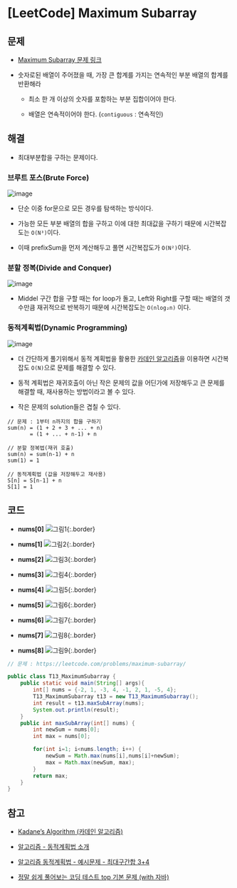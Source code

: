# [LeetCode] Maximum Subarray

## 문제

- [Maximum Subarray 문제 링크](https://leetcode.com/problems/maximum-subarray/)

- 숫자로된 배열이 주어졌을 때, 가장 큰 합계를 가지는 연속적인 부분 배열의 합계를 반환해라

  - 최소 한 개 이상의 숫자를 포함하는 부분 집합이어야 한다.

  - 배열은 연속적이어야 한다. (`contiguous` : 연속적인)



## 해결

- 최대부분합을 구하는 문제이다.


### 브루트 포스(Brute Force)

![image](https://user-images.githubusercontent.com/66978721/107371853-17608f00-6b28-11eb-8da6-fdd14c595915.png)

- 단순 이중 for문으로 모든 경우를 탐색하는 방식이다.

- 가능한 모든 부분 배열의 합을 구하고 이에 대한 최대값을 구하기 때문에 시간복잡도는 `O(N³)`이다.

- 이때 prefixSum을 먼저 계산해두고 풀면 시간복잡도가 `O(N²)`이다.

### 분할 정복(Divide and Conquer)

![image](https://user-images.githubusercontent.com/66978721/107372767-1f6cfe80-6b29-11eb-8e78-b3be4a7a8ed3.png)

- Middel 구간 합을 구할 때는 for loop가 돌고, Left와 Right를 구할 때는 배열의 갯수만큼 재귀적으로 반복하기 때문에 시간복잡도는 `O(nlog₂n)` 이다. 

### 동적계획법(Dynamic Programming)
![image](https://user-images.githubusercontent.com/66978721/108597409-40a4d900-73cc-11eb-9d0a-f66ee31c09fc.png)
- 더 간단하게 풀기위해서 동적 계획법을 활용한 [카데인 알고리즘](https://medium.com/@vdongbin/kadanes-algorithm-%EC%B9%B4%EB%8D%B0%EC%9D%B8-%EC%95%8C%EA%B3%A0%EB%A6%AC%EC%A6%98-acbc8c279f29)을 이용하면 시간복잡도 `O(N)`으로 문제를 해결할 수 있다.

- 동적 계획법은 재귀호출이 아닌 작은 문제의 값을 어딘가에 저장해두고 큰 문제를 해결할 때, 재사용하는 방법이라고 볼 수 있다.

- 작은 문제의 solution들은 겹칠 수 있다.
 
```
// 문제 : 1부터 n까지의 합을 구하기
sum(n) = (1 + 2 + 3 + ... + n)
       = (1 + ... + n-1) + n

// 분할 정복법(재귀 호출)
sum(n) = sum(n-1) + n 
sum(1) = 1

// 동적계획법 (값을 저장해두고 재사용) 
S[n] = S[n-1] + n 
S[1] = 1
```


## 코드

- **nums[0]**
![그림1](https://user-images.githubusercontent.com/66978721/108597523-d7719580-73cc-11eb-9ebf-2af5595a604f.png){:.border}

- **nums[1]**
![그림2](https://user-images.githubusercontent.com/66978721/108597524-d7719580-73cc-11eb-8e1d-1b634afa7f55.png){:.border}

- **nums[2]**
![그림3](https://user-images.githubusercontent.com/66978721/108597525-d80a2c00-73cc-11eb-86d6-5eed756cba9e.png){:.border}

- **nums[3]**
![그림4](https://user-images.githubusercontent.com/66978721/108597526-d80a2c00-73cc-11eb-9e14-e2b8c2d93c6a.png){:.border}

- **nums[4]**
![그림5](https://user-images.githubusercontent.com/66978721/108597527-d8a2c280-73cc-11eb-8afc-160aa0fdf2fa.png){:.border}

- **nums[5]**
![그림6](https://user-images.githubusercontent.com/66978721/108597528-d8a2c280-73cc-11eb-9720-8e97d6b198f5.png){:.border}

- **nums[6]**
![그림7](https://user-images.githubusercontent.com/66978721/108597531-d93b5900-73cc-11eb-9db2-b652c932c82e.png){:.border}

- **nums[7]**
![그림8](https://user-images.githubusercontent.com/66978721/108597533-d93b5900-73cc-11eb-8e57-d26cbc7b26ee.png){:.border}

- **nums[8]**
![그림9](https://user-images.githubusercontent.com/66978721/108597521-d6406880-73cc-11eb-89d3-c4a27bd9e215.png){:.border}


```java
// 문제 : https://leetcode.com/problems/maximum-subarray/

public class T13_MaximumSubarray {
    public static void main(String[] args){
        int[] nums = {-2, 1, -3, 4, -1, 2, 1, -5, 4};
        T13_MaximumSubarray t13 = new T13_MaximumSubarray();
        int result = t13.maxSubArray(nums);
        System.out.println(result);
    }
    public int maxSubArray(int[] nums) {
        int newSum = nums[0];
        int max = nums[0];

        for(int i=1; i<nums.length; i++) {
            newSum = Math.max(nums[i],nums[i]+newSum);
            max = Math.max(newSum, max);
        }
        return max;
    }
}
```


## 참고

- [Kadane’s Algorithm (카데인 알고리즘)](https://medium.com/@vdongbin/kadanes-algorithm-%EC%B9%B4%EB%8D%B0%EC%9D%B8-%EC%95%8C%EA%B3%A0%EB%A6%AC%EC%A6%98-acbc8c279f29)

- [알고리즘 - 동적계획법 소개](https://www.youtube.com/watch?v=-G8kDiMAPf8)

- [알고리즘 동적계획법 - 예시문제 - 최대구간합 3+4](https://www.youtube.com/watch?v=8EBr8aPdL9g)

- [정말 쉽게 풀어보는 코딩 테스트 top 기본 문제 (with 자바)](https://www.inflearn.com/course/%EC%BD%94%EB%94%A9%ED%85%8C%EC%8A%A4%ED%8A%B8-%EC%9E%90%EB%B0%94/lecture/22827?tab=note&speed=1.25)
